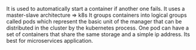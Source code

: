 It is used to automatically start a container if another one fails.
It uses a master-slave architecture => k8s
It groups containers into logical groups called pods which represent the basic unit of the manager that can be distributed in the cluster by the kubernetes process.
One pod can have a set of containers that share the same storage and a simple ip address.
Its best for microservices application.
